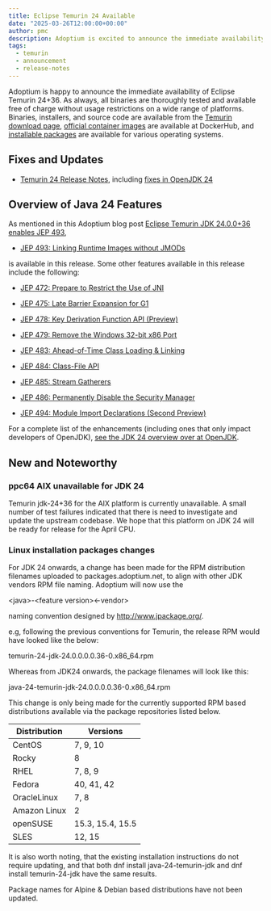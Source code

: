 ```yaml
---
title: Eclipse Temurin 24 Available
date: "2025-03-26T12:00:00+00:00"
author: pmc
description: Adoptium is excited to announce the immediate availability of Eclipse Temurin 24.
tags:
  - temurin
  - announcement
  - release-notes
---
```


Adoptium is happy to announce the immediate availability of Eclipse Temurin 24+36. As always, all binaries are thoroughly tested and available free of charge without usage restrictions on a wide range of platforms. Binaries, installers, and source code are available from the [Temurin download page](https://adoptium.net/temurin/releases), [official container images](https://hub.docker.com/_/eclipse-temurin) are available at DockerHub, and [installable packages](https://adoptium.net/installation/) are available for various operating systems.

## Fixes and Updates

* [Temurin 24 Release Notes](https://adoptium.net/temurin/release-notes/?version=jdk-24+36), including [fixes in OpenJDK 24](https://bugs.openjdk.org/issues/?jql=project+%3D+JDK+AND+fixVersion+%3D+24)

## Overview of Java 24 Features

As mentioned in this Adoptium blog post [Eclipse Temurin JDK 24.0.0+36 enables JEP 493](https://adoptium.net/blog/2025/03/eclipse-temurin-jdk24-JEP493-enabled/),

* [JEP 493: Linking Runtime Images without JMODs](https://openjdk.org/jeps/493)

is available in this release. Some other features available in this release include the following:

* [JEP 472: Prepare to Restrict the Use of JNI](https://openjdk.org/jeps/472)

* [JEP 475: Late Barrier Expansion for G1](https://openjdk.org/jeps/475)

* [JEP 478: Key Derivation Function API (Preview)](https://openjdk.org/jeps/478)

* [JEP 479: Remove the Windows 32-bit x86 Port](https://openjdk.org/jeps/479)

* [JEP 483: Ahead-of-Time Class Loading & Linking](https://openjdk.org/jeps/483)

* [JEP 484: Class-File API](https://openjdk.org/jeps/484)

* [JEP 485: Stream Gatherers](https://openjdk.org/jeps/485)

* [JEP 486: Permanently Disable the Security Manager](https://openjdk.org/jeps/486)

* [JEP 494: Module Import Declarations (Second Preview)](https://openjdk.org/jeps/494)

For a complete list of the enhancements (including ones that only impact developers of OpenJDK), [see the JDK 24 overview over at OpenJDK](https://openjdk.org/projects/jdk/24/).

## New and Noteworthy

### ppc64 AIX unavailable for JDK 24

Temurin jdk-24+36 for the AIX platform is currently unavailable.  A small number of test failures indicated that there is need to investigate and update the upstream codebase.  We hope that this platform on JDK 24 will be ready for release for the April CPU.

### Linux installation packages changes

For JDK 24 onwards, a change has been made for the RPM distribution filenames uploaded to packages.adoptium.net, to align with other JDK vendors RPM file naming. Adoptium will now use the

&lt;java&gt;-&lt;feature version&gt;&lt;-vendor&gt;

naming convention designed by http://www.jpackage.org/.

e.g, following the previous conventions for Temurin, the release RPM would have looked like the below:

temurin-24-jdk-24.0.0.0.0.36-0.x86_64.rpm

Whereas from JDK24 onwards, the package filenames will look like this:

java-24-temurin-jdk-24.0.0.0.0.36-0.x86_64.rpm

This change is only being made for the currently supported RPM based distributions available via the package repositories listed below.

| Distribution   | Versions              |
|----------------|-----------------------|
| CentOS         | 7, 9, 10              |
| Rocky          | 8                     |
| RHEL           | 7, 8, 9               |
| Fedora         | 40, 41, 42 |
| OracleLinux    | 7, 8                   |
| Amazon Linux   | 2                     |
| openSUSE       | 15.3, 15.4, 15.5      |
| SLES           | 12, 15                |

It is also worth noting, that the existing installation instructions do not require updating, and that both dnf install java-24-temurin-jdk and dnf install temurin-24-jdk have the same results.

Package names for Alpine & Debian based distributions have not been updated.
